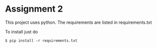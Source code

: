# Assignment 2

This project uses python. The requirements are listed in requirements.txt

To install just do

``` $ pip install -r requirements.txt ```
